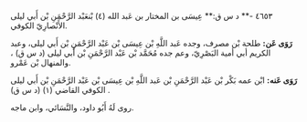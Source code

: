 ٤٦٥٣ -** د س ق:** عِيسَى بن المختار بن عَبد الله (٤) بْنعَبْد الرَّحْمَنِ بْن أَبي ليلى الأَنْصارِيّ الكوفي.

**رَوَى عَن:** طلحة بْن مصرف، وجده عَبد اللَّهِ بْن عِيسَى بْن عَبْد الرَّحْمَنِ بْن أَبي ليلى، وعبد الكريم أبي أمية البَصْرِيّ، وعم جده مُحَمَّد بْن عَبْد الرَّحْمَنِ بْن أَبي ليلى (د س ق) ، والمنهال بْن عَمْرو.

**رَوَى عَنه:** ابْن عمه بَكْر بْن عَبْد الرَّحْمَنِ بْن عَبد اللَّهِ بْن عِيسَى بْن عَبْد الرَّحْمَنِ بْن أَبي ليلى الكوفي القاضي (١) (د س ق) .

روى لَهُ أَبُو داود، والنَّسَائي، وابن ماجه.